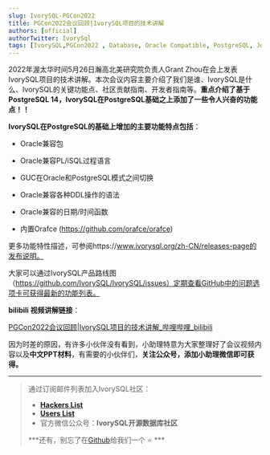```yaml
---
slug: IvorySQL-PGCon2022
title: PGCon2022会议回顾|IvorySQL项目的技术讲解
authors: [official]
authorTwitter: IvorySql
tags: [IvorySQL,PGCon2022 , Database, Oracle Compatible, PostgreSQL, Join Us]
---
```




2022年渥太华时间5月26日瀚高北美研究院负责人Grant Zhou在会上发表IvorySQL项目的技术讲解。本次会议内容主要介绍了我们是谁、IvorySQL是什么、IvorySQL的关键功能点、社区贡献指南、开发者指南等。**重点介绍了基于 PostgreSQL 14，IvorySQL在PostgreSQL基础之上添加了一些令人兴奋的功能点！！**





**IvorySQL在PostgreSQL的基础上增加的主要功能特点包括**：

- Oracle兼容包  

- Oracle兼容PL/iSQL过程语言  

- GUC在Oracle和PostgreSQL模式之间切换  

- Oracle兼容各种DDL操作的语法  

- Oracle兼容的日期/时间函数  

- 内置Orafce (https://github.com/orafce/orafce)  

 

更多功能特性描述，可参阅https://www.ivorysql.org/zh-CN/releases-page的发布说明。

大家可以通过IvorySQL产品路线图（https://github.com/IvorySQL/IvorySQL/issues）定期查看GitHub中的问题选项卡可获得最新的功能列表。

 



**bilibili 视频讲解链接**：

[PGCon2022会议回顾|IvorySQL项目的技术讲解_哔哩哔哩_bilibili](https://www.bilibili.com/video/BV17U4y1y7nZ?spm_id_from=333.999.list.card_archive.click)

 



因为时差的原因，有许多小伙伴没有看到，小助理特意为大家整理好了会议视频内容以及**中文PPT材料**，有需要的小伙伴们，**关注公众号，添加小助理微信即可获得。**



---

>通过订阅邮件列表加入IvorySQL社区： 
>- **[Hackers List](https://lists.ivorysql.org/postorius/lists/hackers.ivorysql.org/)**  
>- **[Users List](https://lists.ivorysql.org/postorius/lists/general.ivorysql.org/)**  
>- 官方微信公众号：**IvorySQL开源数据库社区**
>
>***还有，别忘了在[Github](https://github.com/IvorySQL/IvorySQL)给我们一个 :star: ***
